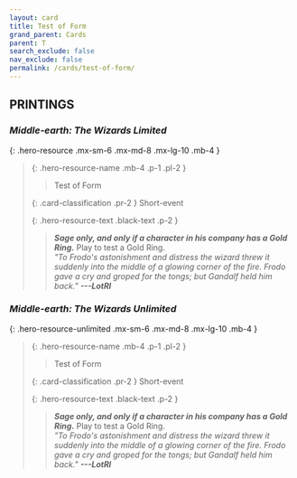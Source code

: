 ```yaml
---
layout: card
title: Test of Form
grand_parent: Cards
parent: T
search_exclude: false
nav_exclude: false
permalink: /cards/test-of-form/
---
```


## PRINTINGS


### _Middle-earth: The Wizards Limited_

{: .hero-resource .mx-sm-6 .mx-md-8 .mx-lg-10 .mb-4 }
> {: .hero-resource-name .mb-4 .p-1 .pl-2 }
> > <div class="card-mp"></div>
> > <div class="card-name">Test of Form</div>
>
> {: .card-classification .pr-2 }
> Short-event
>
> {: .hero-resource-text .black-text .p-2 }
> > ***Sage only, and only if a character in his company has a Gold Ring.*** Play to test a Gold Ring. <br>_"To Frodo's astonishment and distress the wizard threw it suddenly into the middle of a glowing corner of the fire. Frodo gave a cry and groped for the tongs; but Gandalf held him back."_ ***---&#65279;LotRI*** 
> 

### _Middle-earth: The Wizards Unlimited_

{: .hero-resource-unlimited .mx-sm-6 .mx-md-8 .mx-lg-10 .mb-4 }
> {: .hero-resource-name .mb-4 .p-1 .pl-2 }
> > <div class="card-mp"></div>
> > <div class="card-name">Test of Form</div>
>
> {: .card-classification .pr-2 }
> Short-event
>
> {: .hero-resource-text .black-text .p-2 }
> > ***Sage only, and only if a character in his company has a Gold Ring.*** Play to test a Gold Ring. <br>_"To Frodo's astonishment and distress the wizard threw it suddenly into the middle of a glowing corner of the fire. Frodo gave a cry and groped for the tongs; but Gandalf held him back."_ ***---&#65279;LotRI*** 
> 
